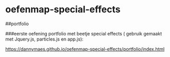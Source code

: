 # oefenmap-special-effects

##portfolio

###eerste oefening portfolio met beetje special effects ( gebruik gemaakt met Jquery.js, particles.js en app.js): 

 https://dannymaes.github.io/oefenmap-special-effects/portfolio/index.html
